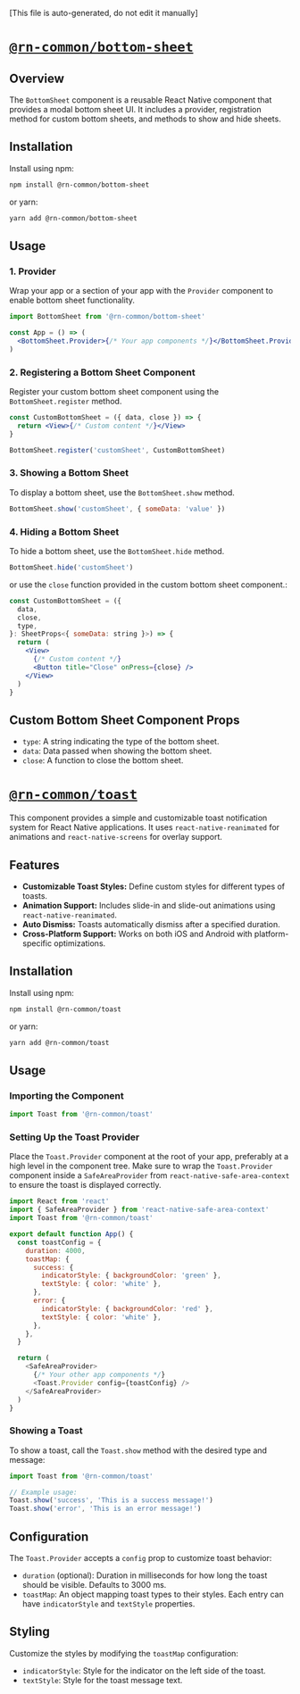 [This file is auto-generated, do not edit it manually]

# [`@rn-common/bottom-sheet`](./packages/bottom-sheet)

## Overview

The `BottomSheet` component is a reusable React Native component that provides a modal bottom sheet UI. It includes a provider, registration method for custom bottom sheets, and methods to show and hide sheets.

## Installation

Install using npm:

```sh
npm install @rn-common/bottom-sheet
```

or yarn:

```sh
yarn add @rn-common/bottom-sheet
```

## Usage

### 1. **Provider**

Wrap your app or a section of your app with the `Provider` component to enable bottom sheet functionality.

```jsx
import BottomSheet from '@rn-common/bottom-sheet'

const App = () => (
  <BottomSheet.Provider>{/* Your app components */}</BottomSheet.Provider>
)
```

### 2. **Registering a Bottom Sheet Component**

Register your custom bottom sheet component using the `BottomSheet.register` method.

```jsx
const CustomBottomSheet = ({ data, close }) => {
  return <View>{/* Custom content */}</View>
}

BottomSheet.register('customSheet', CustomBottomSheet)
```

### 3. **Showing a Bottom Sheet**

To display a bottom sheet, use the `BottomSheet.show` method.

```jsx
BottomSheet.show('customSheet', { someData: 'value' })
```

### 4. **Hiding a Bottom Sheet**

To hide a bottom sheet, use the `BottomSheet.hide` method.

```jsx
BottomSheet.hide('customSheet')
```

or use the `close` function provided in the custom bottom sheet component.:

```jsx
const CustomBottomSheet = ({
  data,
  close,
  type,
}: SheetProps<{ someData: string }>) => {
  return (
    <View>
      {/* Custom content */}
      <Button title="Close" onPress={close} />
    </View>
  )
}
```

## Custom Bottom Sheet Component Props

- `type`: A string indicating the type of the bottom sheet.
- `data`: Data passed when showing the bottom sheet.
- `close`: A function to close the bottom sheet.

# [`@rn-common/toast`](./packages/toast)

This component provides a simple and customizable toast notification system for React Native applications. It uses `react-native-reanimated` for animations and `react-native-screens` for overlay support.

## Features

- **Customizable Toast Styles:** Define custom styles for different types of toasts.
- **Animation Support:** Includes slide-in and slide-out animations using `react-native-reanimated`.
- **Auto Dismiss:** Toasts automatically dismiss after a specified duration.
- **Cross-Platform Support:** Works on both iOS and Android with platform-specific optimizations.

## Installation

Install using npm:

```bash
npm install @rn-common/toast
```

or yarn:

```bash
yarn add @rn-common/toast
```

## Usage

### Importing the Component

```javascript
import Toast from '@rn-common/toast'
```

### Setting Up the Toast Provider

Place the `Toast.Provider` component at the root of your app, preferably at a high level in the component tree.
Make sure to wrap the `Toast.Provider` component inside a `SafeAreaProvider` from `react-native-safe-area-context` to ensure the toast is displayed correctly.

```javascript
import React from 'react'
import { SafeAreaProvider } from 'react-native-safe-area-context'
import Toast from '@rn-common/toast'

export default function App() {
  const toastConfig = {
    duration: 4000,
    toastMap: {
      success: {
        indicatorStyle: { backgroundColor: 'green' },
        textStyle: { color: 'white' },
      },
      error: {
        indicatorStyle: { backgroundColor: 'red' },
        textStyle: { color: 'white' },
      },
    },
  }

  return (
    <SafeAreaProvider>
      {/* Your other app components */}
      <Toast.Provider config={toastConfig} />
    </SafeAreaProvider>
  )
}
```

### Showing a Toast

To show a toast, call the `Toast.show` method with the desired type and message:

```javascript
import Toast from '@rn-common/toast'

// Example usage:
Toast.show('success', 'This is a success message!')
Toast.show('error', 'This is an error message!')
```

## Configuration

The `Toast.Provider` accepts a `config` prop to customize toast behavior:

- `duration` (optional): Duration in milliseconds for how long the toast should be visible. Defaults to 3000 ms.
- `toastMap`: An object mapping toast types to their styles. Each entry can have `indicatorStyle` and `textStyle` properties.

## Styling

Customize the styles by modifying the `toastMap` configuration:

- `indicatorStyle`: Style for the indicator on the left side of the toast.
- `textStyle`: Style for the toast message text.

